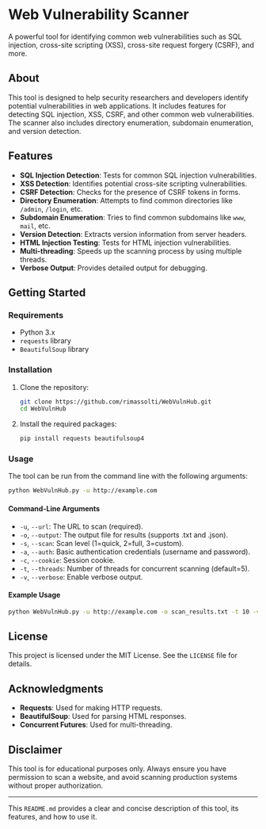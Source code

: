 # Web Vulnerability Scanner

A powerful tool for identifying common web vulnerabilities such as SQL injection, cross-site scripting (XSS), cross-site request forgery (CSRF), and more.

## About

This tool is designed to help security researchers and developers identify potential vulnerabilities in web applications. It includes features for detecting SQL injection, XSS, CSRF, and other common web vulnerabilities. The scanner also includes directory enumeration, subdomain enumeration, and version detection.

## Features

- **SQL Injection Detection**: Tests for common SQL injection vulnerabilities.
- **XSS Detection**: Identifies potential cross-site scripting vulnerabilities.
- **CSRF Detection**: Checks for the presence of CSRF tokens in forms.
- **Directory Enumeration**: Attempts to find common directories like `/admin`, `/login`, etc.
- **Subdomain Enumeration**: Tries to find common subdomains like `www`, `mail`, etc.
- **Version Detection**: Extracts version information from server headers.
- **HTML Injection Testing**: Tests for HTML injection vulnerabilities.
- **Multi-threading**: Speeds up the scanning process by using multiple threads.
- **Verbose Output**: Provides detailed output for debugging.

## Getting Started

### Requirements

- Python 3.x
- `requests` library
- `BeautifulSoup` library

### Installation

1. Clone the repository:
   ```bash
   git clone https://github.com/rimassolti/WebVulnHub.git
   cd WebVulnHub
   ```

2. Install the required packages:
   ```bash
   pip install requests beautifulsoup4
   ```

### Usage

The tool can be run from the command line with the following arguments:

```bash
python WebVulnHub.py -u http://example.com
```

#### Command-Line Arguments

- `-u`, `--url`: The URL to scan (required).
- `-o`, `--output`: The output file for results (supports .txt and .json).
- `-s`, `--scan`: Scan level (1=quick, 2=full, 3=custom).
- `-a`, `--auth`: Basic authentication credentials (username and password).
- `-c`, `--cookie`: Session cookie.
- `-t`, `--threads`: Number of threads for concurrent scanning (default=5).
- `-v`, `--verbose`: Enable verbose output.

#### Example Usage

```bash
python WebVulnHub.py -u http://example.com -o scan_results.txt -t 10 -v
```

## License

This project is licensed under the MIT License. See the `LICENSE` file for details.

## Acknowledgments

- **Requests**: Used for making HTTP requests.
- **BeautifulSoup**: Used for parsing HTML responses.
- **Concurrent Futures**: Used for multi-threading.

## Disclaimer

This tool is for educational purposes only. Always ensure you have permission to scan a website, and avoid scanning production systems without proper authorization.

--- 

This `README.md` provides a clear and concise description of this tool, its features, and how to use it. 

